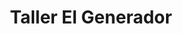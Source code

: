 ---
title: "Taller El Generador"
url: /portoviejo/taller-el-generador/
shop: reparación de automóviles
---